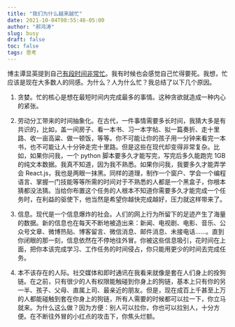 ```yaml
---
title: "我们为什么越来越忙"
date: 2021-10-04T08:55:48-05:00
author: "郝鸿涛"
slug: busy
draft: false
toc: false
tags: 思考
---
```

博主谭显英提到自己[有段时间非常忙](https://shrektan.com/post/2021/09/04/%E7%96%B2%E6%83%AB/)。我有时候也会感觉自己忙得要死。我想，忙应该是现在大多数人的同感。为什么？人为什么忙？我总结了以下几个原因。

   1. 贪婪。忙的核心是想在最短时间内完成最多的事情。这种贪欲就造成一种内心的紧张。

   2. 劳动分工带来的时间抽象化。在古代，一件事情需要多长时间，我猜大多是有共识的，比如，盖一间房子、看一本书、习一本字帖、拟一篇奏折、走十里路、收一亩高粱、做一顿饭，等等。你不可能让你的孩子用一分钟来看完一本书，也不可能让人十分钟走完十里路。但是这些在现代却变得非常复杂。比如，如果你问我，一个 python 脚本要多久才能写完，写完后多久能跑完 1GB 的纯文本数据。我真不知道，因为我不熟悉。如果你问我，我要多久才能弄学会 React.js，我也是两眼一抹黑。同样的道理，制作一个窗户、学会一个编程语言、掌握一门技能等等所需的时间对于不熟悉的人都是一个黑盒子，你根本猜都没法猜。当给你布置这个任务的人根本不知道你需要多久才能完成一个任务时，在利益的驱使下，他当然是希望你越快完成越好，压力就这样带来了。

   3. 信息。现代是一个信息爆炸的社会。人们的网上行为所留下的足迹产生了海量的数据。新的信息也在每天不断地被造出来：新闻、电视剧、电影、音乐、公众号文章、微博热贴、博客留言、微信消息、邮件消息、未接电话......。直到你闭眼的那一刻，信息依然在不停地往外冒。你被这些信息吸引，花时间在上面，把你本该完成学习、工作任务的时间侵占，你只能用更少的时间去完成任务。

   4. 本不该存在的人际。社交媒体和即时通讯在我看来就像是套在人们身上的拴狗链。在之前，只有很少的人有权限能触碰到你身上的狗链，基本上只有你的另一半、孩子、父母、直属上司、最亲近的朋友。但是，现在成百上千甚至上万的人都能碰触到套在你身上的狗链，所有人需要的时候都可以拉一下，你立马就来。为什么这么做？因为方便：别人可以拉你，你也可以拉别人，十分方便。在不断往外冒的小红点的攻击下，你焦头烂额。